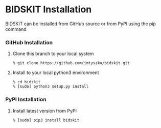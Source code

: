 # BIDSKIT Installation

BIDSKIT can be installed from GitHub source or from PyPI using the pip command

### GitHub Installation

1. Clone this branch to your local system
   ```
   % git clone https://github.com/jmtyszka/bidskit.git
   ```
2. Install to your local python3 environment
   ```
   % cd bidskit
   % [sudo] python3 setup.py install
   ```
   
### PyPI Installation

1. Install latest version from PyPI
    ```
    % [sudo] pip3 install bidskit
    ```